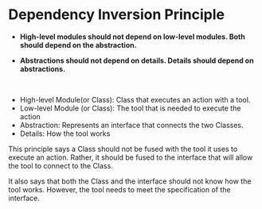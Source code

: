 # Dependency Inversion Principle

- **High-level modules should not depend on low-level modules. Both should depend on the abstraction.**

- **Abstractions should not depend on details. Details should depend on abstractions.**

<br />

- High-level Module(or Class): Class that executes an action with a tool.
- Low-level Module (or Class): The tool that is needed to execute the action
- Abstraction: Represents an interface that connects the two Classes.
- Details: How the tool works

This principle says a Class should not be fused with the tool it uses to execute an action. Rather, it should be fused to the interface that will allow the tool to connect to the Class.

It also says that both the Class and the interface should not know how the tool works. However, the tool needs to meet the specification of the interface.

